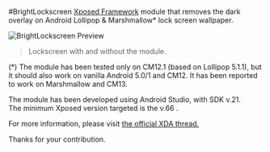 #BrightLockscreen
[Xposed Framework](http://repo.xposed.info) module that removes the dark overlay on Android Lollipop & Marshmallow* lock screen wallpaper.

![BrightLockscreen Preview](http://i.imgur.com/KsVK6hR.png)
> Lockscreen with and without the module. 

(*) The module has been tested only on CM12.1 (based on Lollipop 5.1.1), but it should also work on vanilla Android 5.0/1 and CM12. It has been reported to work on Marshmallow and CM13.

The module has been developed using Android Studio, with SDK v.21.<br/>
The minimum Xposed version targeted is the v.66 .<br/>

For more information, please visit [the official XDA thread.](http://forum.xda-developers.com/xposed/modules/xposed-bright-lockscreen-dark-overlay-t3198020)

Thanks for your contribution.
